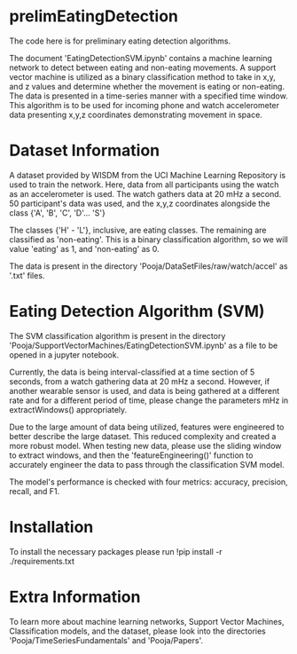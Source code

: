 # prelimEatingDetection
The code here is for preliminary eating detection algorithms. 

The document 'EatingDetectionSVM.ipynb' contains a machine
learning network to detect between eating and non-eating movements.
A support vector machine is utilized as a binary classification method to take in
x,y, and z values and determine whether the movement is eating or non-eating.
The data is presented in a time-series manner with a specified time window.
This algorithm is to be used for incoming phone and watch accelerometer data
presenting x,y,z coordinates demonstrating movement in space.


# Dataset Information

A dataset provided by WISDM from the UCI Machine Learning Repository is used 
to train the network. Here, data from all participants using the watch as an 
accelerometer is used. The watch gathers data at 20 mHz a second. 50 participant's
data was used, and the x,y,z coordinates alongside the class {'A', 'B', 'C',
'D'... 'S'}

The classes {'H' - 'L'}, inclusive, are eating classes. The remaining are
classified as 'non-eating'. This is a binary classification algorithm,
so we will value 'eating' as 1, and 'non-eating' as 0.

The data is present in the directory 'Pooja/DataSetFiles/raw/watch/accel' as 
'.txt' files. 

# Eating Detection Algorithm (SVM)

The SVM classification algorithm is present in the directory
'Pooja/SupportVectorMachines/EatingDetectionSVM.ipynb' as a file to be opened
in a jupyter notebook.

Currently, the data is being interval-classified at a time section of 5 seconds,
from a watch gathering data at 20 mHz a second. However, if another wearable 
sensor is used, and data is being gathered at a different rate and for a
different period of time, please change the parameters mHz in extractWindows() 
appropriately.

Due to the large amount of data being utilized, features were engineered to 
better describe the large dataset. This reduced complexity and created a more 
robust model. When testing new data, please use the sliding window to 
extract windows, and then the 'featureEngineering()' function to accurately
engineer the data to pass through the classification SVM model. 

The model's performance is checked with four metrics: accuracy, precision,
recall, and F1. 

# Installation
To install the necessary packages please run
!pip install -r ./requirements.txt


# Extra Information
To learn more about machine learning networks, Support Vector Machines, 
Classification models, and the dataset, please look into the directories
'Pooja/TimeSeriesFundamentals' and 'Pooja/Papers'.

